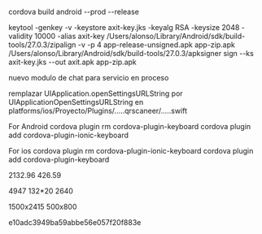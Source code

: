 cordova build android --prod --release

keytool -genkey -v -keystore axit-key.jks -keyalg RSA -keysize 2048 -validity 10000 -alias axit-key
 /Users/alonso/Library/Android/sdk/build-tools/27.0.3/zipalign -v -p 4 app-release-unsigned.apk app-zip.apk
 /Users/alonso/Library/Android/sdk/build-tools/27.0.3/apksigner sign --ks axit-key.jks --out axit.apk app-zip.apk

nuevo modulo de chat para servicio en proceso

remplazar UIApplication.openSettingsURLString por UIApplicationOpenSettingsURLString
en platforms/ios/Proyecto/Plugins/.....qrscaneer/.....swift

For Android 
cordova plugin rm cordova-plugin-keyboard 
cordova plugin add cordova-plugin-ionic-keyboard

For ios
cordova plugin rm cordova-plugin-ionic-keyboard 
cordova plugin add cordova-plugin-keyboard 

2132.96
426.59

4947
132*20
2640


1500x2415
500x800

e10adc3949ba59abbe56e057f20f883e